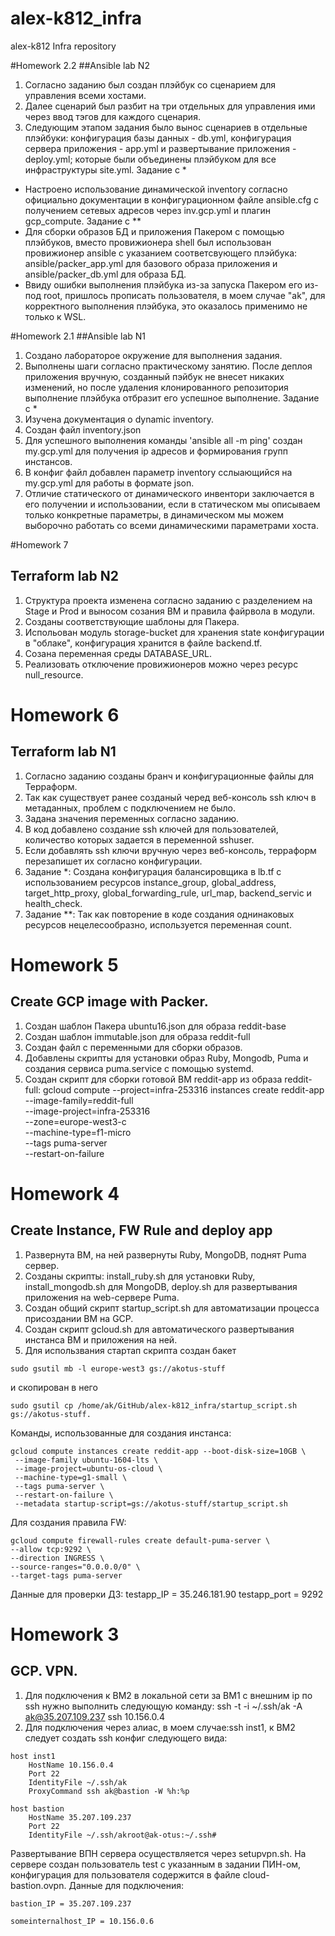 # alex-k812_infra
alex-k812 Infra repository

#Homework 2.2
##Ansible lab N2
1. Согласно заданию был создан плэйбук со сценарием для управления всеми хостами.
2. Далее сценарий был разбит на три отдельных для управления ими через ввод тэгов для каждого сценария.
3. Следующим этапом задания было вынос сценариев в отдельные плэйбуки: конфигурация базы данных - db.yml, конфигурация сервера приложения - app.yml и развертывание приложения - deploy.yml; которые были объединены плэйбуком для все инфраструктуры site.yml.
Задание с *
- Настроено использование динамической inventory согласно официально документации в конфигурационном файле ansible.cfg с получением сетевых адресов через inv.gcp.yml и плагин gcp_compute.
Задание с **
- Для сборки образов БД и приложения Пакером с помощью плэйбуков, вместо провижионера shell был использован провижионер ansible с указанием соответсвующего плэйбука: ansible/packer_app.yml для базового образа приложения и ansible/packer_db.yml для образа БД.
- Ввиду ошибки выполнения плэйбука из-за запуска Пакером его из-под root, пришлось прописать пользователя, в моем случае "ak", для корректного выполнения плэйбука, это оказалось применимо не только к WSL.


#Homework 2.1
##Ansible lab N1
1. Создано лабораторое окружение для выполнения задания.
1. Выполнены шаги согласно практическому занятию. После деплоя приложения вручную, созданный пэйбук не внесет никаких изменений, но после удаления клонированного репозитория выполнение плэйбука отбразит его успешное выполнение.
Задание с *
1. Изучена документация о dynamic inventory.
1. Создан файл inventory.json
1. Для успешного выполнения команды 'ansible all -m ping' создан my.gcp.yml для получения ip адресов и формирования групп инстансов.
1. В конфиг файл добавлен параметр inventory сслыающийся на my.gcp.yml для работы в формате json.
1. Отличие статического от динамического инвентори заключается в его получении и использовании, если в статическом мы описываем только конкретные параметры, в динамическом мы можем выборочно работать со всеми динамическими параметрами хоста.

#Homework 7
## Terraform lab N2

1. Структура проекта изменена согласно заданию с разделением на Stage и Prod и выносом созания ВМ и правила файрвола в модули.
1. Созданы соответствующие шаблоны для Пакера.
1. Испольован модуль storage-bucket для хранения state конфигурации в "облаке", конфигурация хранится в файле backend.tf.
1. Созана переменная среды DATABASE_URL.
1. Реализовать отключение провижионеров можно через ресурс null_resource.

# Homework 6
## Terraform lab N1

1. Согласно заданию созданы бранч и конфигурационные файлы для Терраформ.
1. Так как существует ранее созданый черед веб-консоль ssh ключ в метаданных, проблем с подключением не было.
1. Задана значения переменных согласно заданию.
1. В код добавлено создание ssh ключей для пользователей, количество которых задается в переменной sshuser.
1. Если добавлять ssh ключи вручную через веб-консоль, терраформ перезапишет их согласно конфигурации.
1. Задание *: Создана конфигурация балансировщика в lb.tf с использованием ресурсов instance_group, global_address, target_http_proxy, global_forwarding_rule, url_map, backend_servic и health_check.
1. Задание **: Так как повторение в коде создания однинаковых ресурсов нецелесообразно, используется переменная count.

# Homework 5
## Create GCP image with Packer.
1. Создан шаблон Пакера ubuntu16.json для образа reddit-base
1. Создан шаблон immutable.json для образа reddit-full
1. Создан файл с переменными для сборки образов.
1. Добавлены скрипты для установки образ Ruby, Mongodb, Puma и создания сервиса puma.service с помощью systemd.
1. Создан скрипт для сборки готовой ВМ reddit-app  из образа reddit-full:
gcloud compute --project=infra-253316 instances create reddit-app \
--image-family=reddit-full \
--image-project=infra-253316 \
--zone=europe-west3-c \
--machine-type=f1-micro \
--tags puma-server \
--restart-on-failure


# Homework 4
## Create Instance, FW Rule and deploy app
1. Развернута ВМ, на ней развернуты Ruby, MongoDB, поднят Puma сервер.
1. Созданы скрипты: install_ruby.sh для установки Ruby, install_mongodb.sh для MongoDB, deploy.sh для развертывания приложения на web-сервере Puma.
1. Создан общий скрипт startup_script.sh для автоматизации процесса присоздании ВМ на GCP.
1. Создан скрипт gcloud.sh для автоматического развертывания инстанса ВМ и приложения на ней.
1. Для использвания стартап скрипта создан бакет
```
sudo gsutil mb -l europe-west3 gs://akotus-stuff
```
и скопирован в него
```
sudo gsutil cp /home/ak/GitHub/alex-k812_infra/startup_script.sh gs://akotus-stuff.
```

Команды, использованные для создания инстанса:
```
gcloud compute instances create reddit-app --boot-disk-size=10GB \
 --image-family ubuntu-1604-lts \
 --image-project=ubuntu-os-cloud \
 --machine-type=g1-small \
 --tags puma-server \
 --restart-on-failure \
 --metadata startup-script=gs://akotus-stuff/startup_script.sh
```
Для создания правила FW:
```
gcloud compute firewall-rules create default-puma-server \
--allow tcp:9292 \
--direction INGRESS \
--source-ranges="0.0.0.0/0" \
--target-tags puma-server
```
Данные для проверки ДЗ:
testapp_IP = 35.246.181.90
testapp_port = 9292


# Homework 3
## GCP. VPN.
1. Для подключения к ВМ2 в локальной сети за ВМ1 с внешним ip по ssh нужно выполнить следующую команду: ssh -t -i ~/.ssh/ak -A ak@35.207.109.237 ssh 10.156.0.4
1. Для подключения через алиас, в моем случае:ssh inst1, к ВМ2 следует создать ssh конфиг следующего вида:

```
host inst1
    HostName 10.156.0.4
    Port 22
    IdentityFile ~/.ssh/ak
    ProxyCommand ssh ak@bastion -W %h:%p
```
```
host bastion
    HostName 35.207.109.237
    Port 22
    IdentityFile ~/.ssh/akroot@ak-otus:~/.ssh#
```
Развертывание ВПН сервера осуществляется через setupvpn.sh. На сервере создан пользователь test с указанным в задании ПИН-ом, конфигурация для пользователя содержится в файле cloud-bastion.ovpn.
Данные для подключения:
```
bastion_IP = 35.207.109.237

someinternalhost_IP = 10.156.0.6
```
